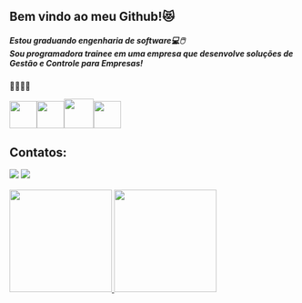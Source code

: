 ## Bem vindo ao meu Github!😻
<h5><i></i>Estou graduando engenharia de software💻🖱️ <br>
Sou programadora trainee em uma empresa que desenvolve soluções de Gestão e Controle para Empresas!</h5></i>👩🏻‍💻💕

<img src="https://cdn.jsdelivr.net/gh/devicons/devicon/icons/php/php-original.svg"  width="48" height="48"/><img src="https://cdn.jsdelivr.net/gh/devicons/devicon/icons/css3/css3-original.svg" width="48" height="48"/><img src="https://cdn.jsdelivr.net/gh/devicons/devicon/icons/git/git-original-wordmark.svg" widht="52" height="52"/><img src="https://cdn.jsdelivr.net/gh/devicons/devicon/icons/github/github-original.svg" widht="48" height="48" /> 

## Contatos:

<div>
<a href="https://www.instagram.com/gineveseng/?next=%2F" target="_blank"><img src="https://img.shields.io/badge/-Instagram-%23E4405F?style=for-the-badge&logo=instagram&logoColor=white" target="_blank"></a>
<a href = "giseleneveseng@gmail.com"><img src="https://img.shields.io/badge/Gmail-D14836?style=for-the-badge&logo=gmail&logoColor=white" target="_blank"></a> </div>
<br>

<div>
  <a href="https://github.com/giseleneveseng">
<img height="180em" src="https://github-readme-stats.vercel.app/api/top-langs/?username=giseleneveseng&layout=compact&langs_count=7&theme=dracula"/>
<img height="180em" src="https://github-readme-stats.vercel.app/api?username=giseleneveseng&show_icons=true&theme=dracula&include_all_commits=true&count_private=true"/>
</div>
